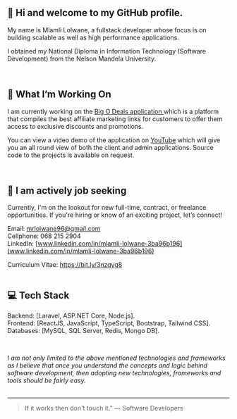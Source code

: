 ## :wave: Hi and welcome to my GitHub profile.



My name is Mlamli Lolwane, a fullstack developer whose focus is on building scalable as well as high performance applications. 

I obtained my National Diploma in Information Technology (Software Development) from the Nelson Mandela University. 

<br/>

## 📌 What I’m Working On

I am currently working on the <a href="https://bigodeals.net" target="_blank" rel="noopener noreferrer"> Big O Deals application </a> which is a platform that compiles the best affiliate marketing links for customers
to offer them access to exclusive discounts and promotions. <br/>

You can view a video demo of the application on [YouTube](https://youtube.com/MlamliLolwane1)
which will give you an all round view of both the client and admin applications.
Source code to the projects is available on request.

<br/>

## 🔎 I am actively job seeking

Currently, I'm on the lookout for new full-time, contract, or freelance opportunities. If you're hiring or know of an exciting project, let’s connect!

Email: mrlolwane96@gmail.com <br/>
Cellphone: 068 215 2904 <br/>
LinkedIn: [www.linkedin.com/in/mlamli-lolwane-3ba96b196](www.linkedin.com/in/mlamli-lolwane-3ba96b196)

Curriculum Vitae: https://bit.ly/3nzqyg8 <br/> <br/>

## 💻 Tech Stack

Backend: [Laravel, ASP.NET Core, Node.js]. <br/>
Frontend: [ReactJS, JavaScript, TypeScript, Bootstrap, Tailwind CSS]. <br/>
Databases: [MySQL, SQL Server, Redis, Mongo DB]. <br/>

<br/>

*I am not only limited to the above mentioned technologies and frameworks as I believe that once you understand
the concepts and logic behind software development, then adopting new technologies, frameworks and tools should be fairly easy.* <br/><br/>


---

> If it works then don't touch it." 
— Software Developers
